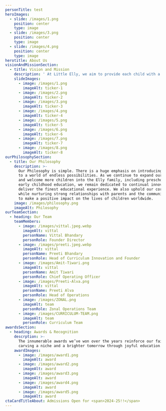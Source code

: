 ```yaml
---
personTitle: test
heroImages:
  - slide: /images/1.png
    position: center
    type: image
  - slide: /images/3.png
    position: center
    type: image
  - slide: /images/4.png
    position: center
    type: image
herotitle: About Us
visionAndMissionSection:
  - title: Vision and Mission
    description: ' At Little Elly, we aim to provide each child with a nurturing and stimulating environment that promotes their overall growth and development. Through our network of preschools, our mission is to establish a world that is full of love, safety, and cultivates a lifelong passion for learning. Our Toddler, Pre-nursery, Nursery and Kindergarten programs prioritize each child''s individual needs through a child-centric approach. Our dedicated team of trained educators aim to empower children in academic, social, and emotional aspects, as well as lay a solid foundation for their future academic and personal success.'
    slideImages:
      - image: /images/1.png
        imageAlt: ticker-1
      - image: /images/2.png
        imageAlt: ticker-2
      - image: /images/3.png
        imageAlt: ticker-3
      - image: /images/4.png
        imageAlt: ticker-4
      - image: /images/5.png
        imageAlt: ticker-5
      - image: /images/6.png
        imageAlt: ticker-6
      - image: /images/7.png
        imageAlt: ticker-7
      - image: /images/8.png
        imageAlt: ticker-8
ourPhilosophySection:
  - title: Our Philosophy
    description: >-
      Our Philosophy is simple. There is a huge emphasis on introducing children
      to a world of endless possibilities. As we continue to expand our presence
      and welcome more children into the Elly family, including preschool and
      early childhood education, we remain dedicated to continual innovation to
      deliver the finest educational experience. We also uphold our core values
      while nurturing strong relationships with parents and the community, all
      to make a positive impact on the lives of children worldwide.
    image: /images/philosophy.png
    imageAlt: Philosophy
ourTeamSection:
  - heading: Our Team
    teamMembers:
      - image: /images/vittal.jpeg.webp
        imageAlt: vittal
        personName: Vittal Bhandary
        personRole: Founder Director
      - image: /images/preeti.jpeg.webp
        imageAlt: vittal
        personName: Preeti Bhandary
        personRole: Head of Curriculum Innovation and Founder
      - image: /images/Amit-Tiwari.png
        imageAlt: vittal
        personName: Amit Tiwari
        personRole: Chief Operating Officer
      - image: /images/Preeti-Alva.png
        imageAlt: vittal
        personName: Preeti Alva
        personRole: Head of Operations
      - image: /images/ZONAL.png
        imageAlt: team
        personRole: Zonal Operations Team
      - image: /images/CURRICULUM-TEAM.png
        imageAlt: team
        personRole: Curriculum Team
awardsSection:
  - heading: Awards & Recognition
    descrption: >-
      The innumerable awards we’ve won over the years reinforce our faith in
      carving a niche and a brighter tomorrow through joyful education.
    awardImages:
      - image: /images/award1.png
        imageAlt: award
      - image: /images/award2.png
        imageAlt: award
      - image: /images/award3.png
        imageAlt: award
      - image: /images/award4.png
        imageAlt: award
      - image: /images/award5.png
        imageAlt: award
ctaCardTitleAbout: Admissions Open for <span>2024-25!!</span>
---
```


